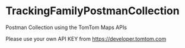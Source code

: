 # TrackingFamilyPostmanCollection
Postman Collection using the TomTom Maps APIs

Please use your own API KEY from https://developer.tomtom.com

